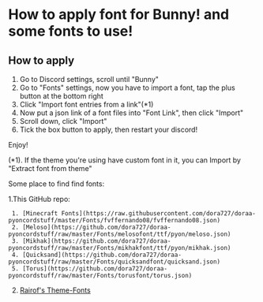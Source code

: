 # How to apply font for Bunny! and some fonts to use!

## How to apply

1. Go to Discord settings, scroll until "Bunny"
2. Go to "Fonts" settings, now you have to import a font, tap the plus button at the bottom right
3. Click "Import font entries from a link"(*1)
4. Now put a json link of a font files into "Font Link", then click "Import"
5. Scroll down, click "Import"
6. Tick the box button to apply, then restart your discord!

Enjoy!

(*1). If the theme you're using have custom font in it, you can Import by "Extract font from theme"

Some place to find find fonts:

1.This GitHub repo:

     1. [Minecraft Fonts](https://raw.githubusercontent.com/dora727/doraa-pyoncordstuff/master/Fonts/fvffernando08/fvffernando08.json)
     2. [Meloso](https://github.com/dora727/doraa-pyoncordstuff/raw/master/Fonts/melosofont/ttf/pyon/meloso.json)
     3. [Mikhak](https://github.com/dora727/doraa-pyoncordstuff/raw/master/Fonts/mikhakfont/ttf/pyon/mikhak.json)
     4. [Quicksand](https://github.com/dora727/doraa-pyoncordstuff/raw/master/Fonts/quicksandfont/quicksand.json)
     5. [Torus](https://github.com/dora727/doraa-pyoncordstuff/raw/master/Fonts/torusfont/torus.json)

2. [Rairof's Theme-Fonts](https://github.com/Rairof/Theme-Fonts)